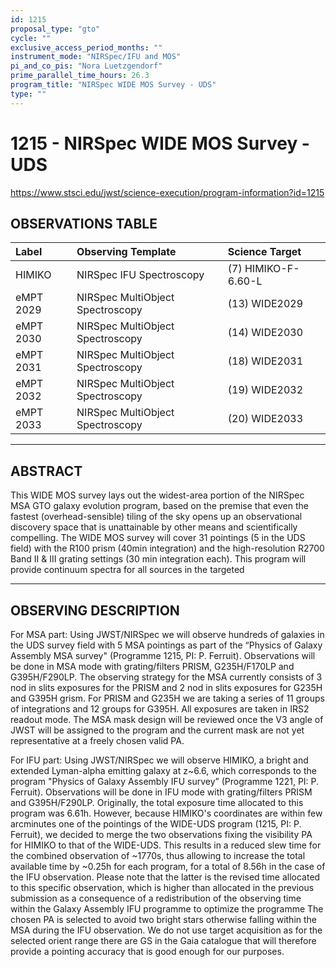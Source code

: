 ```yaml
---
id: 1215
proposal_type: "gto"
cycle: ""
exclusive_access_period_months: ""
instrument_mode: "NIRSpec/IFU and MOS"
pi_and_co_pis: "Nora Luetzgendorf"
prime_parallel_time_hours: 26.3
program_title: "NIRSpec WIDE MOS Survey - UDS"
type: ""
---
```

# 1215 - NIRSpec WIDE MOS Survey - UDS
https://www.stsci.edu/jwst/science-execution/program-information?id=1215
## OBSERVATIONS TABLE
| Label              | Observing Template                  | Science Target      |
| :----------------- | :---------------------------------- | :------------------ |
| HIMIKO             | NIRSpec IFU Spectroscopy            | (7) HIMIKO-F-6.60-L |
| eMPT 2029          | NIRSpec MultiObject Spectroscopy    | (13) WIDE2029       |
| eMPT 2030          | NIRSpec MultiObject Spectroscopy    | (14) WIDE2030       |
| eMPT 2031          | NIRSpec MultiObject Spectroscopy    | (18) WIDE2031       |
| eMPT 2032          | NIRSpec MultiObject Spectroscopy    | (19) WIDE2032       |
| eMPT 2033          | NIRSpec MultiObject Spectroscopy    | (20) WIDE2033       |

---

## ABSTRACT

This WIDE MOS survey lays out the widest-area portion of the NIRSpec MSA GTO galaxy evolution program, based on the premise that even the fastest (overhead-sensible) tiling of the sky opens up an observational discovery space that is unattainable by other means and scientifically compelling. The WIDE MOS survey will cover 31 pointings (5 in the UDS field) with the R100 prism (40min integration) and the high-resolution R2700 Band II & III grating settings (30 min integration each). This program will provide continuum spectra for all sources in the targeted

---

## OBSERVING DESCRIPTION

For MSA part:
Using JWST/NIRSpec we will observe hundreds of galaxies in the UDS survey field with 5 MSA pointings as part of the “Physics of Galaxy Assembly MSA survey" (Programme 1215, PI: P. Ferruit). Observations will be done in MSA mode with grating/filters PRISM, G235H/F170LP and G395H/F290LP. The observing strategy for the MSA currently consists of 3 nod in slits exposures for the PRISM and 2 nod in slits exposures for G235H and G395H grism. For PRISM and G235H we are taking a series of 11 groups of integrations and 12 groups for G395H. All exposures are taken in IRS2 readout mode. The MSA mask design will be reviewed once the V3 angle of JWST will be assigned to the program and the current mask are not yet representative at a freely chosen valid PA.

For IFU part:
Using JWST/NIRSpec we will observe HIMIKO, a bright and extended Lyman-alpha emitting galaxy at z~6.6, which corresponds to the program "Physics of Galaxy Assembly IFU survey” (Programme 1221, PI: P. Ferruit). Observations will be done in IFU mode with grating/filters PRISM and G395H/F290LP. Originally, the total exposure time allocated to this program was 6.61h. However, because HIMIKO's coordinates are within few arcminutes one of the pointings of the WIDE-UDS program (1215, PI: P. Ferruit), we decided to merge the two observations fixing the visibility PA for HIMIKO to that of the WIDE-UDS. This results in a reduced slew time for the combined observation of ~1770s, thus allowing to increase the total available time by ~0.25h for each program, for a total of 8.56h in the case of the IFU observation. Please note that the latter is the revised time allocated to this specific observation, which is higher than allocated in the previous submission as a consequence of a redistribution of the observing time within the Galaxy Assembly IFU programme to optimize the programme The chosen PA is selected to avoid two bright stars otherwise falling within the MSA during the IFU observation.
We do not use target acquisition as for the selected orient range there are GS in the Gaia catalogue that will therefore provide a pointing accuracy that is good enough for our purposes.